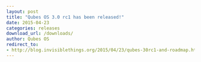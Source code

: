 ```yaml
---
layout: post
title: "Qubes OS 3.0 rc1 has been released!"
date: 2015-04-23
categories: releases
download_url: /downloads/
author: Qubes OS
redirect_to:
- http://blog.invisiblethings.org/2015/04/23/qubes-30rc1-and-roadmap.html
---
```


